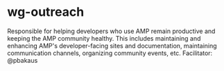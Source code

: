 # wg-outreach
Responsible for helping developers who use AMP remain productive and keeping the AMP community healthy. This includes maintaining and enhancing AMP's developer-facing sites and documentation, maintaining communication channels, organizing community events, etc. Facilitator: @pbakaus
